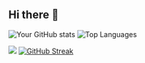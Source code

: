 ## Hi there 👋

<!--
**gnanadeepakvardhan/gnanadeepakvardhan** is a ✨ _special_ ✨ repository because its `README.md` (this file) appears on your GitHub profile.

Here are some ideas to get you started:

- 🔭 I’m currently working on ...
- 🌱 I’m currently learning ...
- 👯 I’m looking to collaborate on ...
- 🤔 I’m looking for help with ...
- 💬 Ask me about ...
- 📫 How to reach me: ...
- 😄 Pronouns: ...
- ⚡ Fun fact: ...
-->
![Your GitHub stats](https://github-readme-stats.vercel.app/api?username=gnanadeepakvardhan&show_icons=true&theme=tokyonight)
![Top Languages](https://github-readme-stats.vercel.app/api/top-langs/?username=gnanadeepakvardhan&layout=compact&theme=tokyonight)


![](https://komarev.com/ghpvc/?username=gnanadeepakvardhan&color=blue)
[![GitHub Streak](https://streak-stats.demolab.com/?user=DenverCoder1)](https://git.io/streak-stats)
